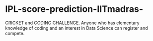 # IPL-score-prediction-IITmadras-
CRICKET and CODING CHALLENGE. Anyone who has elementary knowledge of coding and an interest in Data Science can register and compete.
